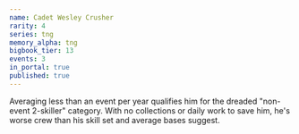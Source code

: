 ```yaml
---
name: Cadet Wesley Crusher
rarity: 4
series: tng
memory_alpha: tng
bigbook_tier: 13
events: 3
in_portal: true
published: true
---
```


Averaging less than an event per year qualifies him for the dreaded "non-event 2-skiller" category. With no collections or daily work to save him, he's worse crew than his skill set and average bases suggest.

